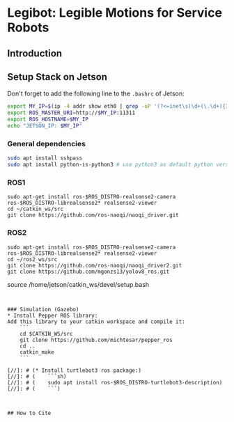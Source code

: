 # Legibot: Legible Motions for Service Robots

## Introduction

## Setup Stack on Jetson

Don't forget to add the following line to the `.bashrc` of Jetson:
```sh
export MY_IP=$(ip -4 addr show eth0 | grep -oP '(?<=inet\s)\d+(\.\d+){3}')
export ROS_MASTER_URI=http://$MY_IP:11311
export ROS_HOSTNAME=$MY_IP
echo "JETSON_IP: $MY_IP"
```

### General dependencies
```sh
sudo apt install sshpass
sudo apt install python-is-python3 # use python3 as default python version:
```

### ROS1
```
sudo apt-get install ros-$ROS_DISTRO-realsense2-camera ros-$ROS_DISTRO-librealsense2* realsense2-viewer
cd ~/catkin_ws/src
git clone https://github.com/ros-naoqi/naoqi_driver.git
```

### ROS2
```
sudo apt-get install ros-$ROS_DISTRO-realsense2-camera ros-$ROS_DISTRO-librealsense2* realsense2-viewer
cd ~/ros2_ws/src
git clone https://github.com/ros-naoqi/naoqi_driver2.git
git clone https://github.com/mgonzs13/yolov8_ros.git
```

source /home/jetson/catkin_ws/devel/setup.bash
```


### Simulation (Gazebo)
* Install Pepper ROS library:
Add this library to your catkin workspace and compile it:
    ```
    cd $CATKIN_WS/src
    git clone https://github.com/michtesar/pepper_ros
    cd ..
    catkin_make
    ```

[//]: # (* Install turtlebot3 ros package:)
[//]: # (    ```sh)
[//]: # (    sudo apt install ros-$ROS_DISTRO-turtlebot3-description)
[//]: # (    ```)



## How to Cite
